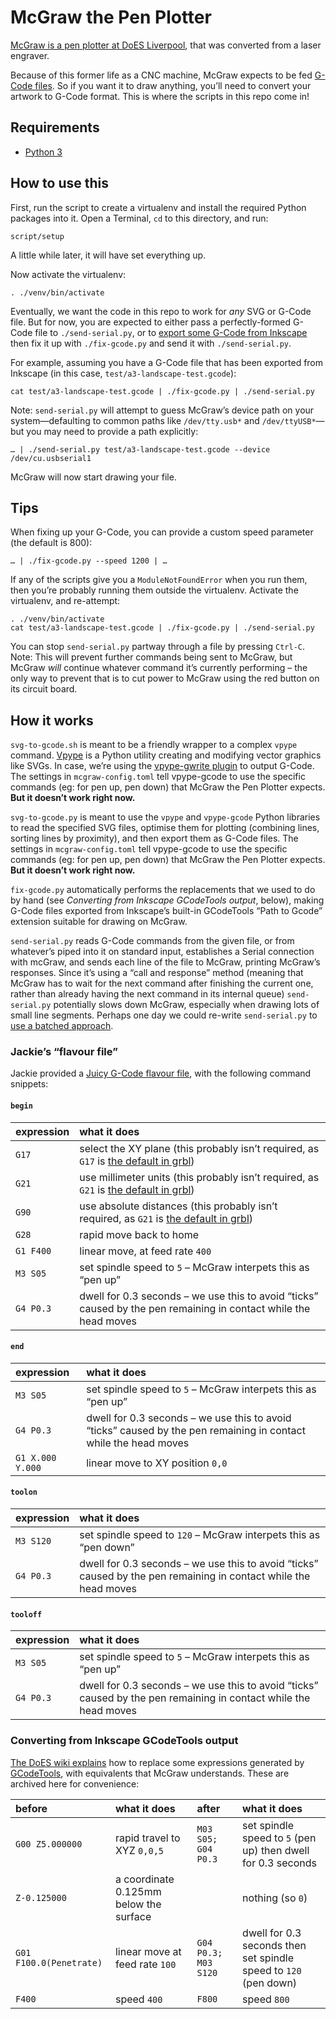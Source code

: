# McGraw the Pen Plotter

[McGraw is a pen plotter at DoES Liverpool](https://github.com/DoESLiverpool/somebody-should/wiki/Pen-Plotter-McGraw), that was converted from a laser engraver.

Because of this former life as a CNC machine, McGraw expects to be fed [G-Code files](https://en.wikipedia.org/wiki/G-code). So if you want it to draw anything, you’ll need to convert your artwork to G-Code format. This is where the scripts in this repo come in!

## Requirements

- [Python 3](https://www.python.org/downloads/)

## How to use this

First, run the script to create a virtualenv and install the required Python packages into it. Open a Terminal, `cd` to this directory, and run:

    script/setup

A little while later, it will have set everything up.

Now activate the virtualenv:

    . ./venv/bin/activate

Eventually, we want the code in this repo to work for _any_ SVG or G-Code file. But for now, you are expected to either pass a perfectly-formed G-Code file to `./send-serial.py`, or to [export some G-Code from Inkscape](https://github.com/DoESLiverpool/somebody-should/wiki/Pen-Plotter-McGraw) then fix it up with `./fix-gcode.py` and send it with `./send-serial.py`.

For example, assuming you have a G-Code file that has been exported from Inkscape (in this case, `test/a3-landscape-test.gcode`):

    cat test/a3-landscape-test.gcode | ./fix-gcode.py | ./send-serial.py

Note: `send-serial.py` will attempt to guess McGraw’s device path on your system—defaulting to common paths like `/dev/tty.usb*` and `/dev/ttyUSB*`—but you may need to provide a path explicitly:

    … | ./send-serial.py test/a3-landscape-test.gcode --device /dev/cu.usbserial1

McGraw will now start drawing your file.

## Tips

When fixing up your G-Code, you can provide a custom speed parameter (the default is 800):

    … | ./fix-gcode.py --speed 1200 | …

If any of the scripts give you a `ModuleNotFoundError` when you run them, then you’re probably running them outside the virtualenv. Activate the virtualenv, and re-attempt:

    . ./venv/bin/activate
    cat test/a3-landscape-test.gcode | ./fix-gcode.py | ./send-serial.py

You can stop `send-serial.py` partway through a file by pressing `Ctrl-C`. Note: This will prevent further commands being sent to McGraw, but McGraw _will_ continue whatever command it’s currently performing – the only way to prevent that is to cut power to McGraw using the red button on its circuit board.

## How it works

`svg-to-gcode.sh` is meant to be a friendly wrapper to a complex `vpype` command. [Vpype](https://vpype.readthedocs.io/en/latest/index.html) is a Python utility creating and modifying vector graphics like SVGs. In case, we’re using the [vpype-gwrite plugin](https://github.com/plottertools/vpype-gcode/) to output G-Code. The settings in `mcgraw-config.toml` tell vpype-gcode to use the specific commands (eg: for pen up, pen down) that McGraw the Pen Plotter expects. **But it doesn’t work right now.**

`svg-to-gcode.py` is meant to use the `vpype` and `vpype-gcode` Python libraries to read the specified SVG files, optimise them for plotting (combining lines, sorting lines by proximity), and then export them as G-Code files. The settings in `mcgraw-config.toml` tell vpype-gcode to use the specific commands (eg: for pen up, pen down) that McGraw the Pen Plotter expects. **But it doesn’t work right now.**

`fix-gcode.py` automatically performs the replacements that we used to do by hand (see _Converting from Inkscape GCodeTools output_, below), making G-Code files exported from Inkscape’s built-in GCodeTools “Path to Gcode” extension suitable for drawing on McGraw.

`send-serial.py` reads G-Code commands from the given file, or from whatever’s piped into it on standard input, establishes a Serial connection with mcGraw, and sends each line of the file to McGraw, printing McGraw’s responses. Since it’s using a “call and response” method (meaning that McGraw has to wait for the next command after finishing the current one, rather than already having the next command in its internal queue) `send-serial.py` potentially slows down McGraw, especially when drawing lots of small line segments. Perhaps one day we could re-write `send-serial.py` to [use a batched approach](https://github.com/gnea/grbl/blob/921e5a9799691118ffe5d4ecf5ccce68efe8a3f8/doc/script/stream.py).

### Jackie’s “flavour file”

Jackie provided a [Juicy G-Code flavour file](https://hackage.haskell.org/package/juicy-gcode-1.0.0.0#readme), with the following command snippets:

#### `begin`

| expression | what it does |
| :--- | :--- |
| `G17` | select the XY plane (this probably isn’t required, as `G17` is [the default in grbl](https://github.com/gnea/grbl/wiki/Grbl-v1.1-Commands#g---view-gcode-parser-state)) |
| `G21` | use millimeter units (this probably isn’t required, as `G21` is [the default in grbl](https://github.com/gnea/grbl/wiki/Grbl-v1.1-Commands#g---view-gcode-parser-state)) |
| `G90` | use absolute distances (this probably isn’t required, as `G21` is [the default in grbl](https://github.com/gnea/grbl/wiki/Grbl-v1.1-Commands#g---view-gcode-parser-state)) |
| `G28` | rapid move back to home |
| `G1 F400` | linear move, at feed rate `400` |
| `M3 S05` | set spindle speed to `5` – McGraw interpets this as “pen up” |
| `G4 P0.3` | dwell for 0.3 seconds – we use this to avoid “ticks” caused by the pen remaining in contact while the head moves |

#### `end`

| expression | what it does |
| :--- | :--- |
| `M3 S05` | set spindle speed to `5` – McGraw interpets this as “pen up” |
| `G4 P0.3` | dwell for 0.3 seconds – we use this to avoid “ticks” caused by the pen remaining in contact while the head moves |
| `G1 X.000 Y.000` | linear move to XY position `0,0` |

#### `toolon`

| expression | what it does |
| :--- | :--- |
| `M3 S120` | set spindle speed to `120` – McGraw interpets this as “pen down” |
| `G4 P0.3` | dwell for 0.3 seconds – we use this to avoid “ticks” caused by the pen remaining in contact while the head moves |

#### `tooloff`

| expression | what it does |
| :--- | :--- |
| `M3 S05` | set spindle speed to `5` – McGraw interpets this as “pen up” |
| `G4 P0.3` | dwell for 0.3 seconds – we use this to avoid “ticks” caused by the pen remaining in contact while the head moves |

### Converting from Inkscape GCodeTools output

[The DoES wiki explains](https://github.com/DoESLiverpool/somebody-should/wiki/Pen-Plotter-McGraw) how to replace some expressions generated by [GCodeTools](https://github.com/cnc-club/gcodetools), with equivalents that McGraw understands. These are archived here for convenience:

| before | what it does | after | what it does |
| :--- | :--- | :--- | :--- |
| `G00 Z5.000000` | rapid travel to XYZ `0,0,5` | `M03 S05; G04 P0.3` | set spindle speed to `5` (pen up) then dwell for 0.3 seconds |
| `Z-0.125000` | a coordinate 0.125mm below the surface |  | nothing (so `0`) |
| `G01 F100.0(Penetrate)` | linear move at feed rate `100` | `G04 P0.3; M03 S120` | dwell for 0.3 seconds then set spindle speed to `120` (pen down)
| `F400` | speed `400` | `F800` | speed `800` |
